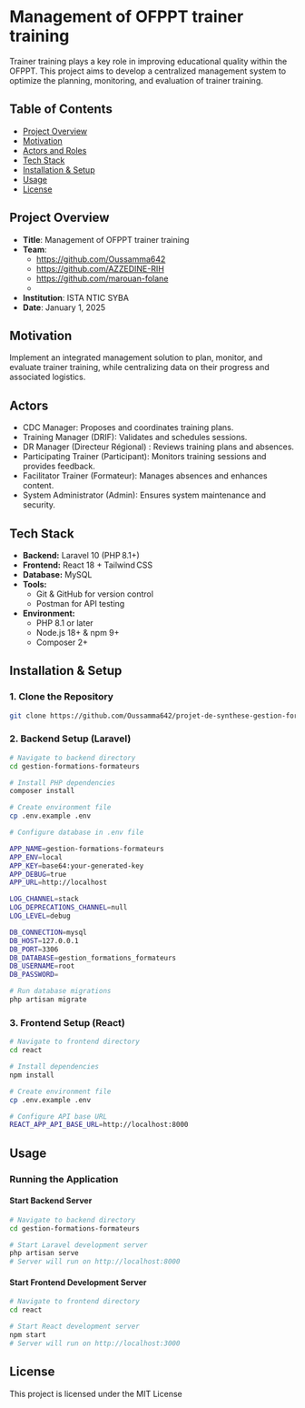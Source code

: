 # Management of OFPPT trainer training

Trainer training plays a key role in improving educational quality within the OFPPT. 
This project aims to develop a centralized management system to optimize the planning, monitoring, and evaluation of trainer training.

## Table of Contents

- [Project Overview](#project-overview)
- [Motivation](#motivation)
- [Actors and Roles](#Actors)
- [Tech Stack](#tech-stack)
- [Installation & Setup](#installation--setup)
- [Usage](#usage)
- [License](#license)


## Project Overview

- **Title**: Management of OFPPT trainer training
- **Team**:
  - https://github.com/Oussamma642
  -  https://github.com/AZZEDINE-RIH
  -  https://github.com/marouan-folane
  -  
- **Institution**: ISTA NTIC SYBA
- **Date**: January 1, 2025

## Motivation

Implement an integrated management solution to plan, monitor, and evaluate trainer training, while centralizing data on their progress and associated logistics.
  

## Actors
- CDC Manager: Proposes and coordinates training plans.
- Training Manager (DRIF): Validates and schedules sessions.
- DR Manager (Directeur Régional) : Reviews training plans and absences.
- Participating Trainer (Participant): Monitors training sessions and provides feedback.
- Facilitator Trainer (Formateur): Manages absences and enhances content.
- System Administrator (Admin): Ensures system maintenance and security.

## Tech Stack
- **Backend:** Laravel 10 (PHP 8.1+)  
- **Frontend:** React 18 + Tailwind CSS  
- **Database:** MySQL  
- **Tools:**  
  - Git & GitHub for version control  
  - Postman for API testing  
- **Environment:**  
  - PHP 8.1 or later  
  - Node.js 18+ & npm 9+  
  - Composer 2+  


## Installation & Setup

### 1. Clone the Repository

```bash
git clone https://github.com/Oussamma642/projet-de-synthese-gestion-formations-formateurs.git
```

### 2. Backend Setup (Laravel)

```bash
# Navigate to backend directory
cd gestion-formations-formateurs

# Install PHP dependencies
composer install

# Create environment file
cp .env.example .env

# Configure database in .env file

APP_NAME=gestion-formations-formateurs
APP_ENV=local
APP_KEY=base64:your-generated-key
APP_DEBUG=true
APP_URL=http://localhost

LOG_CHANNEL=stack
LOG_DEPRECATIONS_CHANNEL=null
LOG_LEVEL=debug

DB_CONNECTION=mysql
DB_HOST=127.0.0.1
DB_PORT=3306
DB_DATABASE=gestion_formations_formateurs
DB_USERNAME=root
DB_PASSWORD=

# Run database migrations
php artisan migrate
```

### 3. Frontend Setup (React)

```bash
# Navigate to frontend directory
cd react

# Install dependencies
npm install

# Create environment file
cp .env.example .env

# Configure API base URL
REACT_APP_API_BASE_URL=http://localhost:8000
```

## Usage

### Running the Application

#### Start Backend Server
```bash
# Navigate to backend directory
cd gestion-formations-formateurs

# Start Laravel development server
php artisan serve
# Server will run on http://localhost:8000
```

#### Start Frontend Development Server
```bash
# Navigate to frontend directory
cd react

# Start React development server
npm start
# Server will run on http://localhost:3000
```
## License

This project is licensed under the MIT License 


